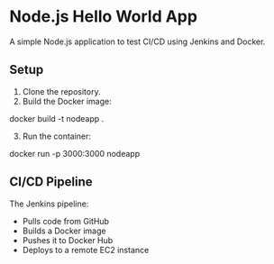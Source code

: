 # Node.js Hello World App

A simple Node.js application to test CI/CD using Jenkins and Docker.

## Setup

1. Clone the repository.
2. Build the Docker image:

docker build -t nodeapp .

3. Run the container:

docker run -p 3000:3000 nodeapp

## CI/CD Pipeline

The Jenkins pipeline:
- Pulls code from GitHub
- Builds a Docker image
- Pushes it to Docker Hub
- Deploys to a remote EC2 instance
